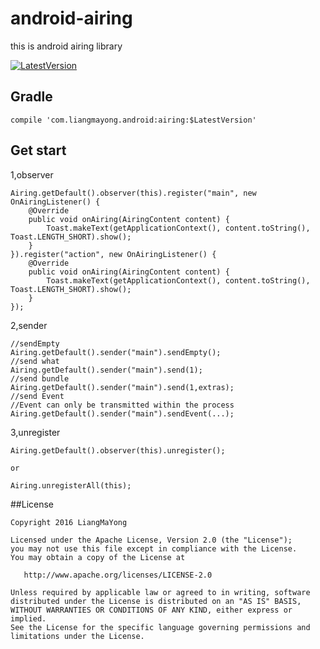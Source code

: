 ﻿# android-airing
this is android airing library


[![LatestVersion](https://img.shields.io/badge/LatestVersion-1.0.0-brightgreen.svg?style=plastic) ](https://github.com/LiangMaYong/android-airing/releases/tags/V1.0.0)

## Gradle
```
compile 'com.liangmayong.android:airing:$LatestVersion'
```
## Get start
1,observer
```
Airing.getDefault().observer(this).register("main", new OnAiringListener() {
    @Override
    public void onAiring(AiringContent content) {
        Toast.makeText(getApplicationContext(), content.toString(), Toast.LENGTH_SHORT).show();
    }
}).register("action", new OnAiringListener() {
    @Override
    public void onAiring(AiringContent content) {
        Toast.makeText(getApplicationContext(), content.toString(), Toast.LENGTH_SHORT).show();
    }
});
```
2,sender
```
//sendEmpty
Airing.getDefault().sender("main").sendEmpty();
//send what
Airing.getDefault().sender("main").send(1);
//send bundle
Airing.getDefault().sender("main").send(1,extras);
//send Event
//Event can only be transmitted within the process
Airing.getDefault().sender("main").sendEvent(...);
```
3,unregister
```
Airing.getDefault().observer(this).unregister();

or

Airing.unregisterAll(this);
```
##License
```
Copyright 2016 LiangMaYong

Licensed under the Apache License, Version 2.0 (the "License");
you may not use this file except in compliance with the License.
You may obtain a copy of the License at

   http://www.apache.org/licenses/LICENSE-2.0

Unless required by applicable law or agreed to in writing, software
distributed under the License is distributed on an "AS IS" BASIS,
WITHOUT WARRANTIES OR CONDITIONS OF ANY KIND, either express or implied.
See the License for the specific language governing permissions and
limitations under the License.
```
